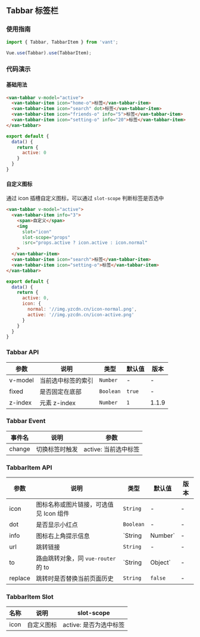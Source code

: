 ## Tabbar 标签栏

### 使用指南
``` javascript
import { Tabbar, TabbarItem } from 'vant';

Vue.use(Tabbar).use(TabbarItem);
```

### 代码演示

#### 基础用法


```html
<van-tabbar v-model="active">
  <van-tabbar-item icon="home-o">标签</van-tabbar-item>
  <van-tabbar-item icon="search" dot>标签</van-tabbar-item>
  <van-tabbar-item icon="friends-o" info="5">标签</van-tabbar-item>
  <van-tabbar-item icon="setting-o" info="20">标签</van-tabbar-item>
</van-tabbar>
```

```javascript
export default {
  data() {
    return {
      active: 0
    }
  }
}
```


#### 自定义图标
通过 icon 插槽自定义图标，可以通过 `slot-scope` 判断标签是否选中

```html
<van-tabbar v-model="active">
  <van-tabbar-item info="3">
    <span>自定义</span>
    <img
      slot="icon"
      slot-scope="props"
      :src="props.active ? icon.active : icon.normal"
    >
  </van-tabbar-item>
  <van-tabbar-item icon="search">标签</van-tabbar-item>
  <van-tabbar-item icon="setting-o">标签</van-tabbar-item>
</van-tabbar>
```

```javascript
export default {
  data() {
    return {
      active: 0,
      icon: {
        normal: '//img.yzcdn.cn/icon-normal.png',
        active: '//img.yzcdn.cn/icon-active.png'
      }
    }
  }
}
```


### Tabbar API

| 参数 | 说明 | 类型 | 默认值 | 版本 |
|------|------|------|------|------|
| v-model | 当前选中标签的索引 | `Number` | - | - |
| fixed | 是否固定在底部 | `Boolean` | `true` | - |
| z-index | 元素 z-index | `Number` | `1` | 1.1.9 |

### Tabbar Event

| 事件名 | 说明 | 参数 |
|------|------|------|
| change | 切换标签时触发 | active: 当前选中标签 |

### TabbarItem API

| 参数 | 说明 | 类型 | 默认值 | 版本 |
|------|------|------|------|------|
| icon | 图标名称或图片链接，可选值见 Icon 组件| `String` | - | - |
| dot | 是否显示小红点 | `Boolean` | - | - |
| info | 图标右上角提示信息 | `String | Number` | - | - |
| url | 跳转链接 | `String` | - | - |
| to | 路由跳转对象，同 `vue-router` 的 to | `String | Object` | - | - |
| replace | 跳转时是否替换当前页面历史 | `String` | `false` | - |

### TabbarItem Slot

| 名称 | 说明 | slot-scope |
|------|------|------|
| icon | 自定义图标 | active: 是否为选中标签 |
